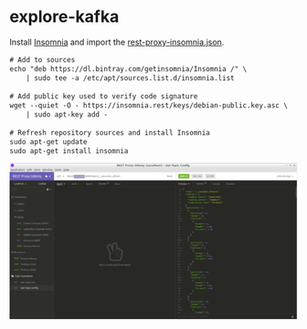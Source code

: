 # explore-kafka


Install [Insomnia](https://support.insomnia.rest/article/23-installation#linux) and import the [rest-proxy-insomnia.json](kafka-rest-proxy/src/main/resources/rest-proxy-insomnia.json).

```
# Add to sources
echo "deb https://dl.bintray.com/getinsomnia/Insomnia /" \
    | sudo tee -a /etc/apt/sources.list.d/insomnia.list

# Add public key used to verify code signature
wget --quiet -O - https://insomnia.rest/keys/debian-public.key.asc \
    | sudo apt-key add -

# Refresh repository sources and install Insomnia
sudo apt-get update
sudo apt-get install insomnia
```

![Load kafka-rest-proxy/src/main/resources/rest-proxy-insomnia.json inside Insomnia](figures/insomnia.png)





